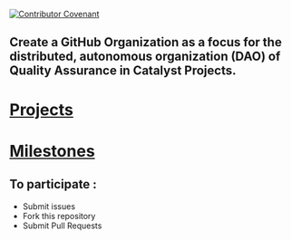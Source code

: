 [![Contributor Covenant](https://img.shields.io/badge/Contributor%20Covenant-v2.0%20adopted-ff69b4.svg)](CODE_OF_CONDUCT.md)



## Create a GitHub Organization as a focus for the distributed, autonomous organization (DAO) of Quality Assurance in Catalyst Projects.

# [Projects](https://github.com/Quality-Assurance-DAO/F5-Developer-ecosystem-Proposal/projects) 
# [Milestones](https://github.com/Quality-Assurance-DAO/F5-Developer-ecosystem-Proposal/milestones) 

## To participate :

* Submit issues
* Fork this repository
* Submit Pull Requests





